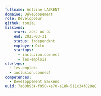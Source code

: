 ```yaml
---
fullname: Antoine LAURENT
domaine: Développement
role: Développeur
github: tonial
missions:
  - start: 2022-06-07
    end: 2025-03-31
    status: independent
    employer: Octo
    startups:
      - inclusion.connect
      - les-emplois
startups:
  - les-emplois
  - inclusion.connect
competences:
  - Développement Backend
uuid: 7a60b934-f050-4e70-a18b-511c34d828e8
---
```

